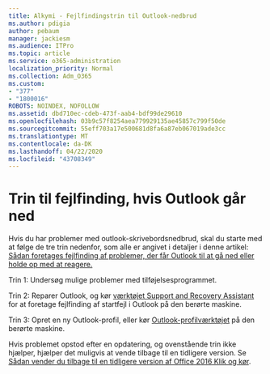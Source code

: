 ```yaml
---
title: Alkymi - Fejlfindingstrin til Outlook-nedbrud
ms.author: pdigia
author: pebaum
manager: jackiesm
ms.audience: ITPro
ms.topic: article
ms.service: o365-administration
localization_priority: Normal
ms.collection: Adm_O365
ms.custom:
- "377"
- "1800016"
ROBOTS: NOINDEX, NOFOLLOW
ms.assetid: dbd710ec-cdeb-473f-aab4-bdf99de29610
ms.openlocfilehash: 03b9c57f8254aea779929135ae45857c799f50de
ms.sourcegitcommit: 55eff703a17e500681d8fa6a87eb067019ade3cc
ms.translationtype: MT
ms.contentlocale: da-DK
ms.lasthandoff: 04/22/2020
ms.locfileid: "43708349"
---
```

# <a name="outlook-crash-troubleshooting-steps"></a>Trin til fejlfinding, hvis Outlook går ned

Hvis du har problemer med outlook-skrivebordsnedbrud, skal du starte med at følge de tre trin nedenfor, som alle er angivet i detaljer i denne artikel: [Sådan foretages fejlfinding af problemer, der får Outlook til at gå ned eller holde op med at reagere.](https://docs.microsoft.com/exchange/troubleshoot/outlook-crashes/crash-issues)
  
Trin 1: Undersøg mulige problemer med tilføjelsesprogrammet.
  
Trin 2: Reparer Outlook, og kør [værktøjet Support and Recovery Assistant](https://aka.ms/SaRA-OutlookWontStart) for at foretage fejlfinding af startfejl i Outlook på den berørte maskine.
  
Trin 3: Opret en ny Outlook-profil, eller kør [Outlook-profilværktøjet](https://aka.ms/SaRA-OutlookSetupProfile) på den berørte maskine.
  
Hvis problemet opstod efter en opdatering, og ovenstående trin ikke hjælper, hjælper det muligvis at vende tilbage til en tidligere version. Se [Sådan vender du tilbage til en tidligere version af Office 2016 Klik og kør](https://support.microsoft.com/help/2770432).
  